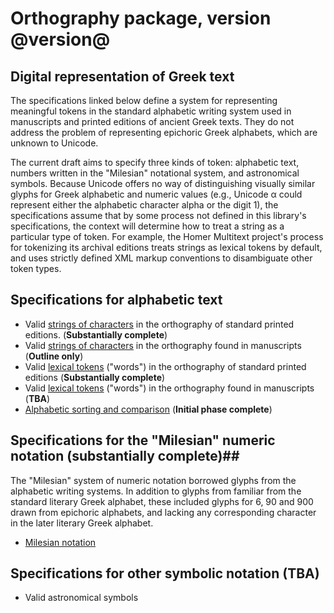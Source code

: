 # Orthography package, version @version@

## Digital representation of Greek text

The specifications linked below define a system for representing meaningful tokens in the standard alphabetic writing system used in manuscripts and printed editions of ancient Greek texts. They do not address the problem of representing epichoric Greek alphabets, which are unknown to Unicode.

The current draft aims to specify three kinds of token:  alphabetic text, numbers written in the "Milesian" notational system, and astronomical symbols.  Because Unicode offers no way of distinguishing visually similar glyphs for Greek alphabetic and numeric values (e.g., Unicode α could represent either the alphabetic character alpha or the digit 1), the specifications assume that by some process not defined in this library's specifications, the context will determine how to treat a string as a particular type of token.  For example, the Homer Multitext project's process for tokenizing its archival editions treats strings  as lexical tokens by default, and uses strictly defined XML markup conventions   to disambiguate other token types.



## Specifications for alphabetic text


- Valid <a concordion:run="concordion" href="GreekString.html">strings of characters</a> in the orthography of standard printed editions. (**Substantially complete**)
-  Valid <a concordion:run="concordion" href="MsString.html">strings of characters</a> in the orthography found in manuscripts (**Outline only**)
- Valid <a concordion:run="concordion"  href="GreekWord.html">lexical tokens</a> ("words") in the orthography of standard printed editions (**Substantially complete**)
-  Valid <a concordion:run="concordion"  href="MsWord.html">lexical tokens</a> ("words") in the orthography found in manuscripts (**TBA**)
- <a concordion:run="concordion"  href="GreekSort.html">Alphabetic sorting and comparison</a> (**Initial phase complete**)


## Specifications for the "Milesian" numeric notation (**substantially complete**)##

The "Milesian" system of numeric notation borrowed glyphs from the alphabetic writing systems.  In addition to glyphs from familiar from the standard literary Greek alphabet, these included glyphs for 6, 90 and 900 drawn from epichoric alphabets, and lacking any corresponding character in the later literary Greek alphabet.

- <a concordion:run="concordion" href="milesian/Milesian.html">Milesian notation</a>


## Specifications for other symbolic notation  (**TBA**) ##

- Valid astronomical symbols
